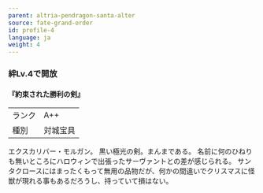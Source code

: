 ```yaml
---
parent: altria-pendragon-santa-alter
source: fate-grand-order
id: profile-4
language: ja
weight: 4
---
```


### 絆Lv.4で開放

#### 『約束された勝利の剣』

<table>
  <tr><td>ランク</td><td>A++</td></tr>
  <tr><td>種別</td><td>対城宝具</td></tr>
</table>

エクスカリバー・モルガン。
黒い極光の剣。まんまである。
名前に何のひねりも無いところにハロウィンで出張ったサーヴァントとの差が感じられる。
サンタクロースにはまったくもって無用の品物だが、何かの間違いでクリスマスに怪獣が現れる事もあるだろうし、持っていて損はない。
